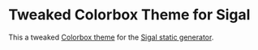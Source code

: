# Tweaked Colorbox Theme for Sigal

This a tweaked [Colorbox theme](http://sigal.saimon.org/en/latest/themes.html)
for the [Sigal static generator](http://sigal.saimon.org/en/latest/).

